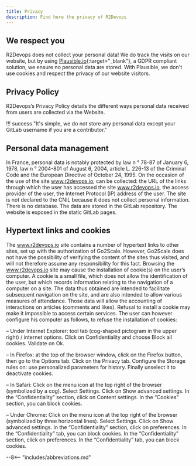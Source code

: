 ```yaml
---
title: Privacy
description: Find here the privacy of R2Devops
---
```


## We respect you
R2Devops does not collect your personal data! We do track the visits on our website, but by using [Plausible.io](https://plausible.io/data-policy){:target="_blank"}, a GDPR compliant solution, we ensure no personal data are stored. With Plausible, we don't use cookies and respect the privacy of our website visitors.

## Privacy Policy
R2Devops’s Privacy Policy details the different ways personal data received from users are collected via the Website.

!!! success "It's simple, we do not store any personal data except your GitLab username if you are a contributor."


## Personal data management
In France, personal data is notably protected by law n ° 78-87 of January 6, 1978, law n ° 2004-801 of August 6, 2004, article L. 226-13 of the Criminal Code and the European Directive of October 24, 1995.
On the occasion of the use of the site www.r2devops.io, can be collected: the URL of the links through which the user has accessed the site www.r2devops.io, the access provider of the user, the Internet Protocol (IP) address of the user.
The site is not declared to the CNIL because it does not collect personal information.
There is no database.
The data are stored in the GitLab repository. The website is exposed in the static GitLab pages.

## Hypertext links and cookies
The www.r2devops.io site contains a number of hypertext links to other sites, set up with the authorization of Go2Scale. However, Go2Scale does not have the possibility of verifying the content of the sites thus visited, and will not therefore assume any responsibility for this fact.
     Browsing the www.r2devops.io site may cause the installation of cookie(s) on the user’s computer. A cookie is a small file, which does not allow the identification of the user, but which records information relating to the navigation of a computer on a site. The data thus obtained are intended to facilitate subsequent navigation on the site, and are also intended to allow various measures of attendance. Those data will allow the accounting of interactions on articles (comments and likes). Refusal to install a cookie may make it impossible to access certain services. The user can however configure his computer as follows, to refuse the installation of cookies:     

– Under Internet Explorer: tool tab (cog-shaped pictogram in the upper right) / internet options. Click on Confidentiality and choose Block all cookies. Validate on Ok.

– In Firefox: at the top of the browser window, click on the Firefox button, then go to the Options tab. Click on the Privacy tab.        Configure the Storage rules on: use personalized parameters for history. Finally unselect it to deactivate cookies.     

– In Safari: Click on the menu icon at the top right of the browser (symbolized by a cog). Select Settings. Click on Show advanced settings. In the “Confidentiality” section, click on Content settings. In the “Cookies” section, you can block cookies.

– Under Chrome: Click on the menu icon at the top right of the browser (symbolized by three horizontal lines). Select Settings. Click on Show advanced settings. In the “Confidentiality” section, click on preferences. In the “Confidentiality” tab, you can block cookies.  In the “Confidentiality” section, click on preferences. In the “Confidentiality” tab, you can block cookies.


--8<-- "includes/abbreviations.md"
